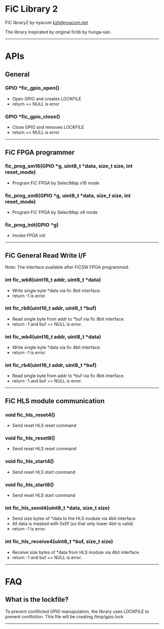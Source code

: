 
# FiC Library 2

FiC library2 by nyacom <kzh@nyacom.net>

The library inspirated by original ficlib by hunga-san.

----

# APIs

## General

### GPIO *fic_gpio_open()
- Open GPIO and creates LOCKFILE
- return == NULL is error

### GPIO *fic_gpio_close()
- Close GPIO and removes LOCKFILE
- return == NULL is error

----

## FiC FPGA programmer

### fic_prog_sm16(GPIO *g, uint8_t *data, size_t size, int reset_mode)
- Program FiC FPGA by SelectMap x16 mode 

### fic_prog_sm8(GPIO *g, uint8_t *data, size_t size, int reset_mode)
- Program FiC FPGA by SelectMap x8 mode 

### fic_prog_init(GPIO *g)
- Invoke FPGA init

----

## FiC General Read Write I/F
Note: The interface available after FiCSW FPGA programmed.

### int fic_wb8(uint16_t addr, uint8_t *data)
- Write single byte *data via fic 8bit interface.
- return -1 is error.

### int fic_rb8(uint16_t addr, uint8_t *buf)
- Read single byte from addr to *buf via fic 8bit interface.
- return -1 and buf == NULL is error.

### int fic_wb4(uint16_t addr, uint8_t *data)
- Write single byte *data via fic 4bit interface.
- return -1 is error.

### int fic_rb4(uint16_t addr, uint8_t *buf)
- Read single byte from addr to *buf via fic 8bit interface.
- return -1 and buf == NULL is error.

----

## FiC HLS module communication

### void fic_hls_reset4()
- Send reset HLS reset command

### void fic_hls_reset8()
- Send reset HLS reset command

### void fic_hls_start4()
- Send reset HLS start command

### void fic_hls_start8()
- Send reset HLS start command

### int fic_hls_send4(uint8_t *data, size_t size)
- Send size bytes of *data to the HLS module via 4bit interface
- All data is masked with 0x0f (so that only lower 4bit is valid)
- return -1 is error

### int fic_hls_receive4(uint8_t *buf, size_t size)
- Receive size bytes of *data from HLS module via 4bit interface
- return -1 and buf == NULL is error.

----

# FAQ

## What is the lockfile?
To prevent confilicted GPIO manupulation, the library uses LOCKFILE to prevent confliction. This file will be creating /tmp/gpio.lock

----
